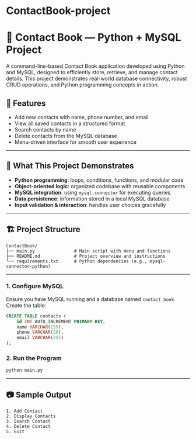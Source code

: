 # ContactBook-project
# 📇 Contact Book — Python + MySQL Project

A command-line-based Contact Book application developed using Python and MySQL, designed to efficiently store, retrieve, and manage contact details. This project demonstrates real-world database connectivity, robust CRUD operations, and Python programming concepts in action.



## 🚀 Features

- Add new contacts with name, phone number, and email
- View all saved contacts in a structured format
- Search contacts by name
- Delete contacts from the MySQL database
- Menu-driven interface for smooth user experience

---

## 🧠 What This Project Demonstrates

- **Python programming**: loops, conditions, functions, and modular code
- **Object-oriented logic**: organized codebase with reusable components
- **MySQL integration**: using `mysql.connector` for executing queries
- **Data persistence**: information stored in a local MySQL database
- **Input validation & interaction**: handles user choices gracefully

---

## 🏗️ Project Structure

```
ContactBook/
├── main.py               # Main script with menu and functions
├── README.md             # Project overview and instructions
└── requirements.txt      # Python dependencies (e.g., mysql-connector-python)
```

---



### 1. Configure MySQL
Ensure you have MySQL running and a database named `contact_book`. Create the table:
```sql
CREATE TABLE contacts (
    id INT AUTO_INCREMENT PRIMARY KEY,
    name VARCHAR(255),
    phone VARCHAR(20),
    email VARCHAR(255)
);
```

### 2. Run the Program
```bash
python main.py
```

---

## 📷 Sample Output
```
1. Add Contact
2. Display Contacts
3. Search Contact
4. Delete Contact
5. Exit


